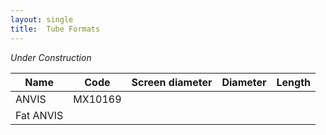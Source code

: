 ```yaml
---
layout: single
title:  Tube Formats
---
```


*Under Construction*

| Name      | Code    | Screen diameter | Diameter | Length |
|-----------|---------|-----------------|----------|--------|
| ANVIS     | MX10169 |                 |          |        |
| Fat ANVIS |         |                 |          |        |